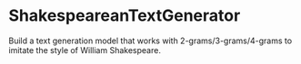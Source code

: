 # ShakespeareanTextGenerator
Build a text generation model that works with 2-grams/3-grams/4-grams to imitate the style of William Shakespeare. 
